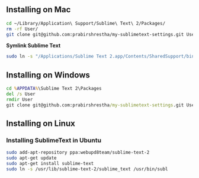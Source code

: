 ## Installing on Mac

```bash
cd ~/Library/Application\ Support/Sublime\ Text\ 2/Packages/
rm -rf User/
git clone git@github.com:prabirshrestha/my-sublimetext-settings.git User
```

**Symlink Sublime Text**

```bash
sudo ln -s "/Applications/Sublime Text 2.app/Contents/SharedSupport/bin/subl" /bin/subl
```

## Installing on Windows

```bat
cd %APPDATA%\Sublime Text 2\Packages
del /s User
rmdir User
git clone git@github.com:prabirshrestha/my-sublimetext-settings.git User
```

## Installing on Linux

### Installing SublimeText in Ubuntu

```sh
sudo add-apt-repository ppa:webupd8team/sublime-text-2
sudo apt-get update
sudo apt-get install sublime-text
sudo ln -s /usr/lib/sublime-text-2/sublime_text /usr/bin/subl
```
